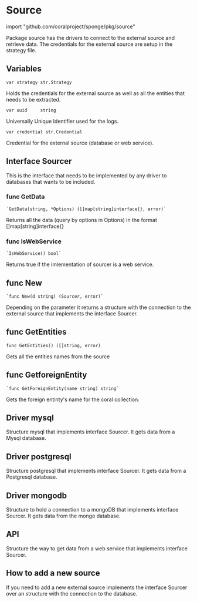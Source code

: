 # Source

import "github.com/coralproject/sponge/pkg/source"

Package source has the drivers to connect to the external source and retrieve data. The credentials for the external source are setup in the strategy file.


## Variables

	var strategy str.Strategy

Holds the credentials for the external source as well as all the entities that needs to be extracted.

	var uuid     string

Universally Unique Identifier used for the logs.

	var credential str.Credential

Credential for the external source (database or web service).

## Interface Sourcer

This is the interface that needs to be implemented by any driver to databases that wants to be included.

### func GetData

	`GetData(string, *Options) ([]map[string]interface{}, error)`

Returns all the data (query by options in Options) in the format []map[string]interface{}

### func IsWebService

	`IsWebService() bool`

Returns true if the imlementation of sourcer is a web service.


## func New

	`func New(d string) (Sourcer, error)`

Depending on the parameter it returns a structure with the connection to the external source that implements the interface Sourcer.


## func GetEntities

`func GetEntities() ([]string, error)`

Gets all the entities names from the source

## func GetforeignEntity

	`func GetForeignEntity(name string) string`

Gets the foreign entinty's name for the coral collection.


## Driver mysql

Structure mysql that implements interface Sourcer. It gets data from a Mysql database.

## Driver postgresql

Structure postgresql that implements interface Sourcer. It gets data from a Postgresql database.

## Driver mongodb

Structure to hold a connection to a mongoDB that implements interface Sourcer. It gets data from the mongo database.

## API

Structure the way to get data from a web service that implements interface Sourcer.

## How to add a new source

If you need to add a new external source implements the interface Sourcer over an structure with the connection to the database. 
